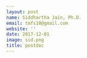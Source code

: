 ```yaml
---
layout: post
name: Siddhartha Jain, Ph.D. 
email: tmfs10@gmail.com
website: ''
date: 2017-12-01
image: sid.png
title: postdoc
---
```

